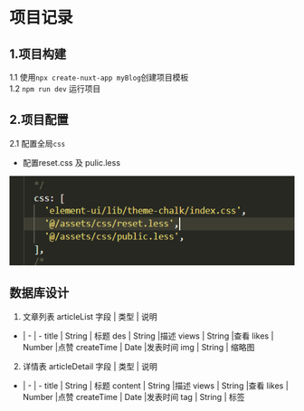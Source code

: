 # 项目记录

## 1.项目构建
 1.1  使用`npx create-nuxt-app myBlog`创建项目模板  
 1.2  `npm run dev` 运行项目

## 2.项目配置

2.1 配置全局`css`
- 配置reset.css 及 pulic.less

![avatar](./assets/images/word/setCSS.png)


## 数据库设计
 1. 文章列表 articleList
  字段 | 类型 | 说明
   - | - | -
  title | String |  标题
  des | String |描述
  views | String |查看
  likes | Number |点赞
  createTime | Date |发表时间
  img | String | 缩略图 

 2. 详情表 articleDetail
  字段 | 类型 | 说明
   - | - | -
  title | String |  标题
  content | String |描述
  views | String |查看
  likes | Number |点赞
  createTime | Date |发表时间
  tag | String | 标签


​    